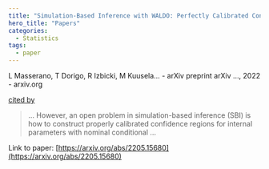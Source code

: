 ```yaml
---
title: "Simulation-Based Inference with WALDO: Perfectly Calibrated Confidence Regions Using Any Prediction or Posterior Estimation Algorithm"
hero_title: "Papers"
categories:
  - Statistics
tags:
  - paper
---
```

L Masserano, T Dorigo, R Izbicki, M Kuusela… - arXiv preprint arXiv …, 2022 - arxiv.org

[cited by](https://scholar.google.com/scholar?cites=11065092708730105260&as_sdt=5,44&sciodt=0,44&hl=en&num=20)

>… However, an open problem in simulation-based inference (SBI) is how to construct properly calibrated confidence regions for internal parameters with nominal conditional …

Link to paper: [https://arxiv.org/abs/2205.15680](https://arxiv.org/abs/2205.15680)
